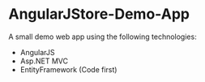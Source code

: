 # AngularJStore-Demo-App
A small demo web app using the following technologies:

- AngularJS
- Asp.NET MVC
- EntityFramework (Code first)
